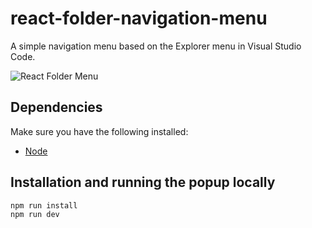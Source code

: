 # react-folder-navigation-menu

A simple navigation menu based on the Explorer menu in Visual Studio Code.

![React Folder Menu](https://user-images.githubusercontent.com/2010533/217892456-af81b0d3-e1e4-458b-8775-1effc418f086.gif)

## Dependencies

Make sure you have the following installed:

- [Node](https://nodejs.org/en/)

## Installation and running the popup locally

```sh
npm run install
npm run dev
```
